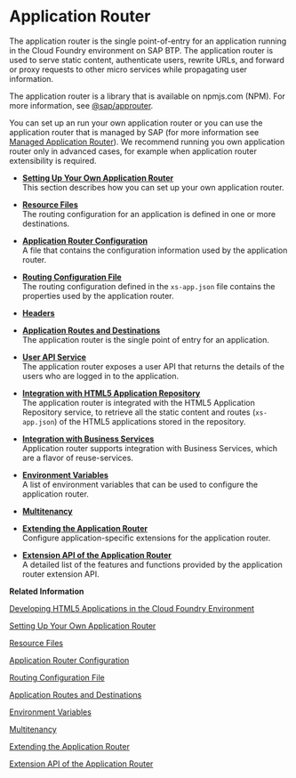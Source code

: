 <!-- loio01c5f9ba7d6847aaaf069d153b981b51 -->

# Application Router

The application router is the single point-of-entry for an application running in the Cloud Foundry environment on SAP BTP. The application router is used to serve static content, authenticate users, rewrite URLs, and forward or proxy requests to other micro services while propagating user information.

The application router is a library that is available on npmjs.com \(NPM\). For more information, see [@sap/approuter](https://www.npmjs.com/package/@sap/approuter#overview).

You can set up an run your own application router or you can use the application router that is managed by SAP \(for more information see [Managed Application Router](Managed_Application_Router_589a239.md)\). We recommend running you own application router only in advanced cases, for example when application router extensibility is required.

-   **[Setting Up Your Own Application Router](Setting_Up_Your_Own_Application_Router_050d87a.md "This section describes how you can set up your own application router.")**  
This section describes how you can set up your own application router.
-   **[Resource Files](Resource_Files_e179c0c.md "The routing configuration for an application is defined in one or more
		destinations.")**  
The routing configuration for an application is defined in one or more destinations.
-   **[Application Router Configuration](Application_Router_Configuration_c19f165.md "A file that contains the configuration information used by the application router. ")**  
A file that contains the configuration information used by the application router.
-   **[Routing Configuration File](Routing_Configuration_File_c103fb4.md "The routing configuration defined in the xs-app.json file contains
    the properties used by the application router. ")**  
The routing configuration defined in the `xs-app.json` file contains the properties used by the application router.
-   **[Headers](Headers_9010419.md "")**  

-   **[Application Routes and Destinations](Application_Routes_and_Destinations_3cc788e.md "The application router is the single point of entry for an application.")**  
The application router is the single point of entry for an application.
-   **[User API Service](User_API_Service_b80abb0.md "The application router exposes a user API that returns the details of the users who are
		logged in to the application. ")**  
The application router exposes a user API that returns the details of the users who are logged in to the application.
-   **[Integration with HTML5 Application Repository](Integration_with_HTML5_Application_Repository_1e0424b.md " The application router is integrated with the HTML5 Application Repository service, to
		retrieve all the static content and routes (xs-app.json) of the HTML5
		applications stored in the repository.")**  
 The application router is integrated with the HTML5 Application Repository service, to retrieve all the static content and routes \(`xs-app.json`\) of the HTML5 applications stored in the repository.
-   **[Integration with Business Services](Integration_with_Business_Services_f6337cd.md "Application router supports integration with Business Services, which are a flavor of
		reuse-services.")**  
Application router supports integration with Business Services, which are a flavor of reuse-services.
-   **[Environment Variables](Environment_Variables_ba52705.md "A list of environment variables that can be used to configure the application
		router.")**  
A list of environment variables that can be used to configure the application router.
-   **[Multitenancy](Multitenancy_5310fc3.md)**  

-   **[Extending the Application Router](Extending_the_Application_Router_9d29c38.md "Configure application-specific extensions for the application router.")**  
Configure application-specific extensions for the application router.
-   **[Extension API of the Application Router](Extension_API_of_the_Application_Router_a36f409.md "A detailed list of the features and functions provided by the application router
		extension API.")**  
A detailed list of the features and functions provided by the application router extension API.

**Related Information**  


[Developing HTML5 Applications in the Cloud Foundry Environment](Developing_HTML5_Applications_in_the_Cloud_Foundry_Environment_11d77aa.md "SAP BTP enables you to access and run HTML5 applications in a cloud environment without the need to maintain your own runtime infrastructure.")

[Setting Up Your Own Application Router](Setting_Up_Your_Own_Application_Router_050d87a.md "This section describes how you can set up your own application router.")

[Resource Files](Resource_Files_e179c0c.md "The routing configuration for an application is defined in one or more destinations.")

[Application Router Configuration](Application_Router_Configuration_c19f165.md "A file that contains the configuration information used by the application router.")

[Routing Configuration File](Routing_Configuration_File_c103fb4.md "The routing configuration defined in the xs-app.json file contains the properties used by the application router.")

[Application Routes and Destinations](Application_Routes_and_Destinations_3cc788e.md "The application router is the single point of entry for an application.")

[Environment Variables](Environment_Variables_ba52705.md "A list of environment variables that can be used to configure the application router.")

[Multitenancy](Multitenancy_5310fc3.md)

[Extending the Application Router](Extending_the_Application_Router_9d29c38.md "Configure application-specific extensions for the application router.")

[Extension API of the Application Router](Extension_API_of_the_Application_Router_a36f409.md "A detailed list of the features and functions provided by the application router extension API.")

